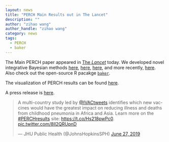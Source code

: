 ```yaml
---
layout: news
title: "PERCH Main Results out in The Lancet"
description: ""
author: "zihao wang"
author_handle: "zihao wang"
category: news
tags: 
  - PERCH
  - baker
---
```



The Main PERCH paper appeared in [The *Lancet*](https://www.thelancet.com/journals/lancet/article/PIIS0140-6736(19)30721-4/fulltext) today. We developed novel integrative Bayesian methods [here](http://onlinelibrary.wiley.com/doi/10.1111/rssc.12101/full), [here](https://academic.oup.com/biostatistics/article/18/2/200/2555349/Nested-partially-latent-class-models-for-dependent), [here](https://academic.oup.com/cid/article/64/suppl_3/S213/3858226/Bayesian-Estimation-of-Pneumonia-Etiology), and more recently, [here](https://zihaowang.com/papers/nplcm_reg). Also check out the open-source R pacakge [`baker`](https://github.com/zihaowang/baker).

The visualization of PERCH results can be found [here](http://perchresults.org).

A press release is [here](https://www.jhsph.edu/ivac/2019/06/27/ivac-led-perch-study-reveals-viruses-as-new-leading-cause-of-global-childhood-pneumonia/). 

<blockquote class="twitter-tweet" data-width="500"><p lang="en" dir="ltr">A multi-country study led by <a href="https://twitter.com/IVACtweets?ref_src=twsrc%5Etfw">@IVACtweets</a> identifies which new vaccines would have the greatest impact on reducing illness and deaths from childhood pneumonia in Africa and Asia. Learn more on the <a href="https://twitter.com/hashtag/PERCHresults?src=hash&amp;ref_src=twsrc%5Etfw">#PERCHresults</a> site: <a href="https://t.co/Hs218pwPc0">https://t.co/Hs218pwPc0</a>. <a href="https://t.co/8lI2QRUpnD">pic.twitter.com/8lI2QRUpnD</a></p>&mdash; JHU Public Health (@JohnsHopkinsSPH) <a href="https://twitter.com/JohnsHopkinsSPH/status/1144380713082511366?ref_src=twsrc%5Etfw">June 27, 2019</a></blockquote>
<script async="" src="https://platform.twitter.com/widgets.js" charset="utf-8"></script>
